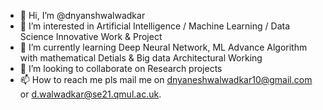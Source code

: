 - 👋 Hi, I’m @dnyanshwalwadkar
- 👀 I’m interested in Artificial Intelligence / Machine Learning / Data Science Innovative Work & Project
- 🌱 I’m currently learning Deep Neural Network, ML Advance Algorithm with mathematical Detials & Big data Architectural Working 
- 💞️ I’m looking to collaborate on Research projects
- 📫 How to reach me pls mail me on dnyaneshwalwadkar10@gmail.com or d.walwadkar@se21.qmul.ac.uk.

<!---
dnyanshwalwadkar/dnyanshwalwadkar is a ✨ special ✨ repository because its `README.md` (this file) appears on your GitHub profile.
You can click the Preview link to take a look at your changes.
--->
